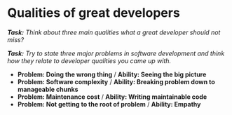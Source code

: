 Qualities of great developers
=============================

_**Task:** Think about three main qualities what a great developer should not miss?_

_**Task:** Try to state three major problems in software development and think how they relate to developer qualities you came up with._ 
 
* **Problem: Doing the wrong thing** / **Ability: Seeing the big picture** 
* **Problem: Software complexity** / **Ability: Breaking problem down to manageable chunks** 
* **Problem: Maintenance cost** / **Ability: Writing maintainable code**    
* **Problem: Not getting to the root of problem** / **Ability: Empathy**